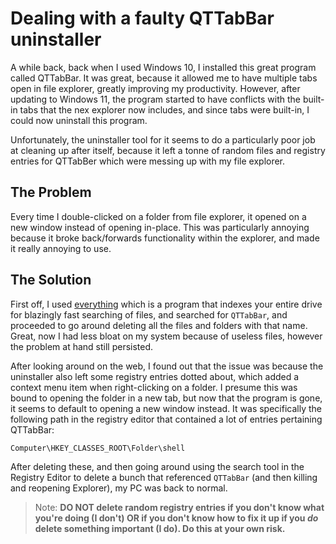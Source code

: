 # Dealing with a faulty QTTabBar uninstaller

A while back, back when I used Windows 10, I installed this great program called
QTTabBar. It was great, because it allowed me to have multiple tabs open in file
explorer, greatly improving my productivity. However, after updating to Windows
11, the program started to have conflicts with the built-in tabs that the nex
explorer now includes, and since tabs were built-in, I could now uninstall this
program.

Unfortunately, the uninstaller tool for it seems to do a particularly poor job
at cleaning up after itself, because it left a tonne of random files and
registry entries for QTTabBer which were messing up with my file explorer.

## The Problem

Every time I double-clicked on a folder from file explorer, it opened on a new
window instead of opening in-place. This was particularly annoying because it
broke back/forwards functionality within the explorer, and made it really
annoying to use.

## The Solution

First off, I used [everything](https://www.voidtools.com/) which is a program
that indexes your entire drive for blazingly fast searching of files, and
searched for `QTTabBar`, and proceeded to go around deleting all the files and
folders with that name. Great, now I had less bloat on my system because of
useless files, however the problem at hand still persisted.

After looking around on the web, I found out that the issue was because the
uninstaller also left some registry entries dotted about, which added a context
menu item when right-clicking on a folder. I presume this was bound to opening
the folder in a new tab, but now that the program is gone, it seems to default
to opening a new window instead. It was specifically the following path in the
registry editor that contained a lot of entries pertaining QTTabBar:

```
Computer\HKEY_CLASSES_ROOT\Folder\shell
```

After deleting these, and then going around using the search tool in the
Registry Editor to delete a bunch that referenced `QTTabBar` (and then killing
and reopening Explorer), my PC was back to normal.

> Note: **DO NOT delete random registry entries if you don't know what you're
> doing (I don't) OR if you don't know how to fix it up if you _do_ delete
> something important (I do). Do this at your own risk.**
